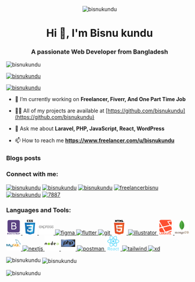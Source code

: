 <p align="center"> <img src="https://lh3.googleusercontent.com/smadsQ-9JNUl1s2-kZCcGzoNN9fwCJY8aB3TJF6uqg-NxL8Tdm0vMMnSaY7TUiZBcDCUrY3_95z-nkvKmw=w1080-h608-p-no-v0" alt="bisnukundu" /> </p>

<h1 align="center">Hi 👋, I'm Bisnu kundu</h1>
<h3 align="center">A passionate Web Developer from Bangladesh</h3>

<p align="left"> <img src="https://komarev.com/ghpvc/?username=bisnukundu&label=Profile%20views&color=0e75b6&style=flat" alt="bisnukundu" /> </p>

<p align="left"> <a href="https://github.com/ryo-ma/github-profile-trophy"><img src="https://github-profile-trophy.vercel.app/?username=bisnukundu" alt="bisnukundu" /></a> </p>

<p align="left"> <a href="https://twitter.com/bisnukundu" target="blank"><img src="https://img.shields.io/twitter/follow/bisnukundu?logo=twitter&style=for-the-badge" alt="bisnukundu" /></a> </p>

- 🔭 I’m currently working on **Freelancer, Fiverr, And One Part Time Job**
- 👨‍💻 All of my projects are available at [https://github.com/bisnukundu](https://github.com/bisnukundu)

- 💬 Ask me about **Laravel, PHP, JavaScript, React, WordPress**

- 📫 How to reach me **https://www.freelancer.com/u/bisnukundu**

### Blogs posts
<!-- BLOG-POST-LIST:START -->
<!-- BLOG-POST-LIST:END -->

<h3 align="left">Connect with me:</h3>
<p align="left">
<a href="https://dev.to/bisnukundu" target="blank"><img align="center" src="https://cdn.jsdelivr.net/npm/simple-icons@3.0.1/icons/dev-dot-to.svg" alt="bisnukundu" height="30" width="40" /></a>
<a href="https://twitter.com/bisnukundu" target="blank"><img align="center" src="https://raw.githubusercontent.com/rahuldkjain/github-profile-readme-generator/master/src/images/icons/Social/twitter.svg" alt="bisnukundu" height="30" width="40" /></a>
<a href="https://linkedin.com/in/bisnukundu" target="blank"><img align="center" src="https://raw.githubusercontent.com/rahuldkjain/github-profile-readme-generator/master/src/images/icons/Social/linked-in-alt.svg" alt="bisnukundu" height="30" width="40" /></a>
<a href="https://fb.com/freelancerbisnu" target="blank"><img align="center" src="https://raw.githubusercontent.com/rahuldkjain/github-profile-readme-generator/master/src/images/icons/Social/facebook.svg" alt="freelancerbisnu" height="30" width="40" /></a>
<a href="https://www.hackerrank.com/bisnukundu" target="blank"><img align="center" src="https://raw.githubusercontent.com/rahuldkjain/github-profile-readme-generator/master/src/images/icons/Social/hackerrank.svg" alt="bisnukundu" height="30" width="40" /></a>
<a href="https://discord.gg/7887" target="blank"><img align="center" src="https://raw.githubusercontent.com/rahuldkjain/github-profile-readme-generator/master/src/images/icons/Social/discord.svg" alt="7887" height="30" width="40" /></a>
</p>

<h3 align="left">Languages and Tools:</h3>
<p align="left"> <a href="https://getbootstrap.com" target="_blank"> <img src="https://raw.githubusercontent.com/devicons/devicon/master/icons/bootstrap/bootstrap-plain-wordmark.svg" alt="bootstrap" width="40" height="40"/> </a> <a href="https://www.w3schools.com/css/" target="_blank"> <img src="https://raw.githubusercontent.com/devicons/devicon/master/icons/css3/css3-original-wordmark.svg" alt="css3" width="40" height="40"/> </a> <a href="https://expressjs.com" target="_blank"> <img src="https://raw.githubusercontent.com/devicons/devicon/master/icons/express/express-original-wordmark.svg" alt="express" width="40" height="40"/> </a> <a href="https://www.figma.com/" target="_blank"> <img src="https://www.vectorlogo.zone/logos/figma/figma-icon.svg" alt="figma" width="40" height="40"/> </a> <a href="https://flutter.dev" target="_blank"> <img src="https://www.vectorlogo.zone/logos/flutterio/flutterio-icon.svg" alt="flutter" width="40" height="40"/> </a> <a href="https://git-scm.com/" target="_blank"> <img src="https://www.vectorlogo.zone/logos/git-scm/git-scm-icon.svg" alt="git" width="40" height="40"/> </a> <a href="https://www.w3.org/html/" target="_blank"> <img src="https://raw.githubusercontent.com/devicons/devicon/master/icons/html5/html5-original-wordmark.svg" alt="html5" width="40" height="40"/> </a> <a href="https://www.adobe.com/in/products/illustrator.html" target="_blank"> <img src="https://www.vectorlogo.zone/logos/adobe_illustrator/adobe_illustrator-icon.svg" alt="illustrator" width="40" height="40"/> </a> <a href="https://laravel.com/" target="_blank"> <img src="https://raw.githubusercontent.com/devicons/devicon/master/icons/laravel/laravel-plain-wordmark.svg" alt="laravel" width="40" height="40"/> </a> <a href="https://www.mongodb.com/" target="_blank"> <img src="https://raw.githubusercontent.com/devicons/devicon/master/icons/mongodb/mongodb-original-wordmark.svg" alt="mongodb" width="40" height="40"/> </a> <a href="https://www.mysql.com/" target="_blank"> <img src="https://raw.githubusercontent.com/devicons/devicon/master/icons/mysql/mysql-original-wordmark.svg" alt="mysql" width="40" height="40"/> </a> <a href="https://nextjs.org/" target="_blank"> <img src="https://cdn.worldvectorlogo.com/logos/nextjs-3.svg" alt="nextjs" width="40" height="40"/> </a> <a href="https://nodejs.org" target="_blank"> <img src="https://raw.githubusercontent.com/devicons/devicon/master/icons/nodejs/nodejs-original-wordmark.svg" alt="nodejs" width="40" height="40"/> </a> <a href="https://www.php.net" target="_blank"> <img src="https://raw.githubusercontent.com/devicons/devicon/master/icons/php/php-original.svg" alt="php" width="40" height="40"/> </a> <a href="https://postman.com" target="_blank"> <img src="https://www.vectorlogo.zone/logos/getpostman/getpostman-icon.svg" alt="postman" width="40" height="40"/> </a> <a href="https://reactjs.org/" target="_blank"> <img src="https://raw.githubusercontent.com/devicons/devicon/master/icons/react/react-original-wordmark.svg" alt="react" width="40" height="40"/> </a> <a href="https://tailwindcss.com/" target="_blank"> <img src="https://www.vectorlogo.zone/logos/tailwindcss/tailwindcss-icon.svg" alt="tailwind" width="40" height="40"/> </a> <a href="https://www.adobe.com/products/xd.html" target="_blank"> <img src="https://cdn.worldvectorlogo.com/logos/adobe-xd.svg" alt="xd" width="40" height="40"/> </a> </p>

<p><img align="left" src="https://github-readme-stats.vercel.app/api/top-langs?username=bisnukundu&show_icons=true&locale=en&layout=compact" alt="bisnukundu" /></p>

<p>&nbsp;<img align="center" src="https://github-readme-stats.vercel.app/api?username=bisnukundu&show_icons=true&locale=en" alt="bisnukundu" /></p>

<p><img align="center" src="https://github-readme-streak-stats.herokuapp.com/?user=bisnukundu&" alt="bisnukundu" /></p>
